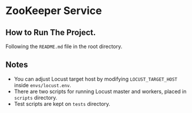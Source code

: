 # ZooKeeper Service

## How to Run The Project.

Following the `README.md` file in the root directory.

## Notes

- You can adjust Locust target host by modifying `LOCUST_TARGET_HOST` inside `envs/locust.env`.
- There are two scripts for running Locust master and workers, placed in `scripts` directory.
- Test scripts are kept on `tests` directory.
